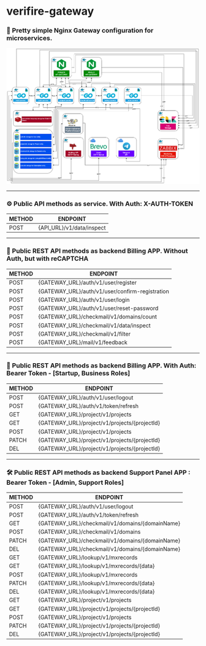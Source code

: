 # verifire-gateway

### 💎 Pretty simple Nginx Gateway configuration for microservices.

![Schema of microservices](./verifire-microservices.drawio.png)

___
### ⚙️ Public API methods as service. With Auth: X-AUTH-TOKEN

| METHOD | ENDPOINT                  |
|--------|---------------------------|
| POST   | {API_URL}/v1/data/inspect |

___
### 📱 Public REST API methods as backend Billing APP. Without Auth, but with reCAPTCHA

| METHOD | ENDPOINT                                        |
|--------|-------------------------------------------------|
| POST   | {GATEWAY_URL}/auth/v1/user/register             |
| POST   | {GATEWAY_URL}/auth/v1/user/confirm-registration |
| POST   | {GATEWAY_URL}/auth/v1/user/login                |
| POST   | {GATEWAY_URL}/auth/v1/user/reset-password       |
| POST   | {GATEWAY_URL}/checkmail/v1/domains/count        |
| POST   | {GATEWAY_URL}/checkmail/v1/data/inspect         |
| POST   | {GATEWAY_URL}/checkmail/v1/filter               |
| POST   | {GATEWAY_URL}/mail/v1/feedback                  |

___
### 📲 Public REST API methods as backend Billing APP. With Auth: Bearer Token - [Startup, Business Roles]

| METHOD | ENDPOINT                                      |
|--------|-----------------------------------------------|
| POST   | {GATEWAY_URL}/auth/v1/user/logout             |
| POST   | {GATEWAY_URL}/auth/v1/token/refresh           |
| GET    | {GATEWAY_URL}/project/v1/projects             |
| GET    | {GATEWAY_URL}/project/v1/projects/{projectId} |
| POST   | {GATEWAY_URL}/project/v1/projects             |
| PATCH  | {GATEWAY_URL}/project/v1/projects/{projectId} |
| DEL    | {GATEWAY_URL}/project/v1/projects/{projectId} |

___
### 🛠 Public REST API methods as backend Support Panel APP : Bearer Token - [Admin, Support Roles]

| METHOD | ENDPOINT                                        |
|--------|-------------------------------------------------|
| POST   | {GATEWAY_URL}/auth/v1/user/logout               |
| POST   | {GATEWAY_URL}/auth/v1/token/refresh             |
| GET    | {GATEWAY_URL}/checkmail/v1/domains/{domainName} |
| POST   | {GATEWAY_URL}/checkmail/v1/domains              |
| PATCH  | {GATEWAY_URL}/checkmail/v1/domains/{domainName} |
| DEL    | {GATEWAY_URL}/checkmail/v1/domains/{domainName} |
| GET    | {GATEWAY_URL}/lookup/v1/mxrecords               |
| GET    | {GATEWAY_URL}/lookup/v1/mxrecords/{data}        |
| POST	  | {GATEWAY_URL}/lookup/v1/mxrecords               |
| PATCH  | {GATEWAY_URL}/lookup/v1/mxrecords/{data}        |
| DEL    | {GATEWAY_URL}/lookup/v1/mxrecords/{data}        |
| GET    | {GATEWAY_URL}/project/v1/projects               |
| GET    | {GATEWAY_URL}/project/v1/projects/{projectId}   |
| POST	  | {GATEWAY_URL}/project/v1/projects               |
| PATCH  | {GATEWAY_URL}/project/v1/projects/{projectId}   |
| DEL    | {GATEWAY_URL}/project/v1/projects/{projectId}   |